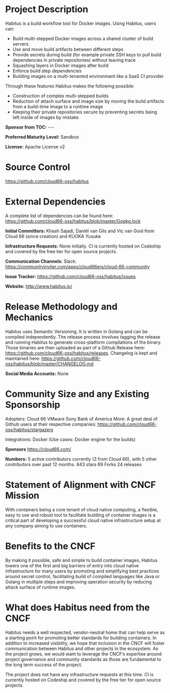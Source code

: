 # Project Description

Habitus is a build workflow tool for Docker images. Using Habitus, users can:

- Build multi-stepped Docker images across a shared cluster of build servers.
- Use and move build artifacts between different steps
- Provide secrets during build (for example private SSH keys to pull build dependencies in private repositories) without leaving trace
- Squashing layers in Docker images after build
- Enforce build step dependencies
- Building images on a multi-tenanted environment like a SaaS CI provider

Through these features Habitus makes the following possible:

- Construction of complex multi-stepped builds
- Reduction of attach surface and image size by moving the build artifacts from a build-time image to a runtime image
- Keeping their private repositories secure by preventing secrets being left inside of images by mistake

**Sponsor from TOC:** ---

**Preferred Maturity Level:** Sandbox

**License:** Apache License v2

# Source Control
https://github.com/cloud66-oss/habitus

# External Dependencies

A complete list of dependencies can be found here: https://github.com/cloud66-oss/habitus/blob/master/Gopkg.lock

**Initial Committers:** Khash Sajadi, Daniël van Gils and Vic van Gool from Cloud 66 (since creation) and KUOKA Yusuke

**Infrastructure Requests:** None initially. CI is currently hosted on Codeship and covered by the free tier for open source projects.

**Communication Channels:**
Slack: https://communityinviter.com/apps/cloud66ers/cloud-66-community

**Issue Tracker:** https://github.com/cloud66-oss/habitus/issues

**Website:** http://www.habitus.io/

# Release Methodology and Mechanics

Habitus uses Semantic Versioning. It is written in Golang and can be compiled independently. The release process involves tagging the release and running Habitus to generate cross-platform compilations of the binary. Those binaries are then uploaded as part of a Github Release here: https://github.com/cloud66-oss/habitus/releases. Changelog is kept and maintained here: https://github.com/cloud66-oss/habitus/blob/master/CHANGELOG.md

**Social Media Accounts:**
None

# Community Size and any Existing Sponsorship

Adopters:
Cloud 66
VMware
Sony
Bank of America
More: A great deal of Github users at their respective companies: https://github.com/cloud66-oss/habitus/stargazers

Integrations:
Docker (Use cases: Docker engine for the builds)

**Sponsors**
https://cloud66.com/

**Numbers:**
5 active contributors currently (3 from Cloud 66), with 5 other contributors over past 12 months.
843 stars
69 Forks
24 releases

# Statement of Alignment with CNCF Mission

With containers being a core tenant of cloud native computing, a flexible, easy to use and robust tool to facilitate building of container images is a critical part of developing a successful cloud native infrastructure setup at any company aiming to use containers.

# Benefits to the CNCF

By making it possible, safe and simple to build container images, Habitus lowers one of the first and big barriers of entry into cloud native infrastructure for many users by promoting and simplifying best practices around secret control, facilitating build of compiled languages like Java or Golang in multiple steps and improving operation security by reducing attack surface of runtime images.

# What does Habitus need from the CNCF

Habitus needs a well respected, vendor-neutral home that can help serve as a starting point for promoting better standards for building containers. In addition to increased visibility, we hope that inclusion in the CNCF will foster communication between Habitus and other projects in the ecosystem. As the project grows, we would want to leverage the CNCF’s expertise around project governance and community standards as those are fundamental to the long term success of the project.

The project does not have any infrastructure requests at this time. CI is currently hosted on Codeship and covered by the free tier for open source projects.

